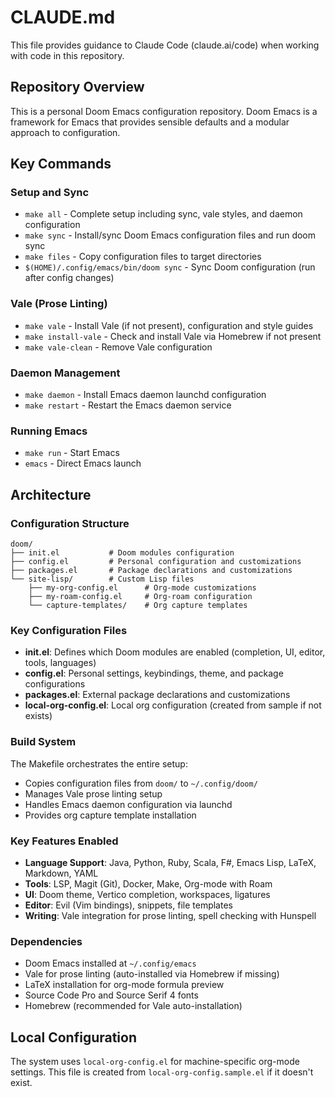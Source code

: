 # CLAUDE.md

This file provides guidance to Claude Code (claude.ai/code) when working with code in this repository.

## Repository Overview

This is a personal Doom Emacs configuration repository. Doom Emacs is a framework for Emacs that provides sensible defaults and a modular approach to configuration.

## Key Commands

### Setup and Sync
- `make all` - Complete setup including sync, vale styles, and daemon configuration
- `make sync` - Install/sync Doom Emacs configuration files and run doom sync
- `make files` - Copy configuration files to target directories
- `$(HOME)/.config/emacs/bin/doom sync` - Sync Doom configuration (run after config changes)

### Vale (Prose Linting)
- `make vale` - Install Vale (if not present), configuration and style guides
- `make install-vale` - Check and install Vale via Homebrew if not present
- `make vale-clean` - Remove Vale configuration

### Daemon Management
- `make daemon` - Install Emacs daemon launchd configuration
- `make restart` - Restart the Emacs daemon service

### Running Emacs
- `make run` - Start Emacs
- `emacs` - Direct Emacs launch

## Architecture

### Configuration Structure
```
doom/
├── init.el           # Doom modules configuration
├── config.el         # Personal configuration and customizations
├── packages.el       # Package declarations and customizations
└── site-lisp/        # Custom Lisp files
    ├── my-org-config.el      # Org-mode customizations
    ├── my-roam-config.el     # Org-roam configuration
    └── capture-templates/    # Org capture templates
```

### Key Configuration Files
- **init.el**: Defines which Doom modules are enabled (completion, UI, editor, tools, languages)
- **config.el**: Personal settings, keybindings, theme, and package configurations
- **packages.el**: External package declarations and customizations
- **local-org-config.el**: Local org configuration (created from sample if not exists)

### Build System
The Makefile orchestrates the entire setup:
- Copies configuration files from `doom/` to `~/.config/doom/`
- Manages Vale prose linting setup
- Handles Emacs daemon configuration via launchd
- Provides org capture template installation

### Key Features Enabled
- **Language Support**: Java, Python, Ruby, Scala, F#, Emacs Lisp, LaTeX, Markdown, YAML
- **Tools**: LSP, Magit (Git), Docker, Make, Org-mode with Roam
- **UI**: Doom theme, Vertico completion, workspaces, ligatures
- **Editor**: Evil (Vim bindings), snippets, file templates
- **Writing**: Vale integration for prose linting, spell checking with Hunspell

### Dependencies
- Doom Emacs installed at `~/.config/emacs`
- Vale for prose linting (auto-installed via Homebrew if missing)
- LaTeX installation for org-mode formula preview
- Source Code Pro and Source Serif 4 fonts
- Homebrew (recommended for Vale auto-installation)

## Local Configuration
The system uses `local-org-config.el` for machine-specific org-mode settings. This file is created from `local-org-config.sample.el` if it doesn't exist.